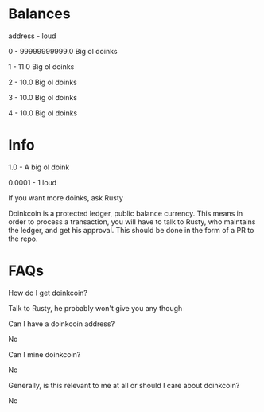 # Balances

address - loud

0 - 99999999999.0 Big ol doinks

1 - 11.0 Big ol doinks

2 - 10.0 Big ol doinks

3 - 10.0 Big ol doinks

4 - 10.0 Big ol doinks


# Info

1.0 - A big ol doink

0.0001 - 1 loud

If you want more doinks, ask Rusty

Doinkcoin is a protected ledger, public balance currency. This means in order to process a transaction, you will have to talk to Rusty, who maintains the ledger, and get his approval. This should be done in the form of a PR to the repo.

# FAQs

How do I get doinkcoin?

Talk to Rusty, he probably won't give you any though

Can I have a doinkcoin address?

No

Can I mine doinkcoin?

No

Generally, is this relevant to me at all or should I care about doinkcoin?

No
